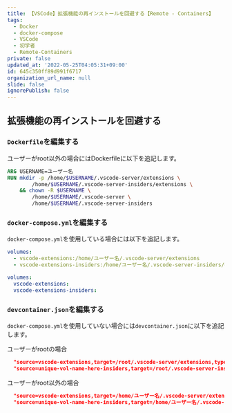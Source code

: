 ```yaml
---
title: 【VSCode】拡張機能の再インストールを回避する【Remote - Containers】
tags:
  - Docker
  - docker-compose
  - VSCode
  - 初学者
  - Remote-Containers
private: false
updated_at: '2022-05-25T04:05:31+09:00'
id: 645c350ff89d991f6717
organization_url_name: null
slide: false
ignorePublish: false
---
```

## 拡張機能の再インストールを回避する

### `Dockerfile`を編集する
ユーザーがroot以外の場合にはDockerfileに以下を追記します。
```Dockerfile
ARG USERNAME=ユーザー名
RUN mkdir -p /home/$USERNAME/.vscode-server/extensions \
        /home/$USERNAME/.vscode-server-insiders/extensions \
    && chown -R $USERNAME \
        /home/$USERNAME/.vscode-server \
        /home/$USERNAME/.vscode-server-insiders
```

### `docker-compose.yml`を編集する
`docker-compose.yml`を使用している場合には以下を追記します。
```docker-compose.yml
volumes:
  - vscode-extensions:/home/ユーザー名/.vscode-server/extensions
  - vscode-extensions-insiders:/home/ユーザー名/.vscode-server-insiders/extensions

volumes:
  vscode-extensions:
  vscode-extensions-insiders:
```


### `devcontainer.json`を編集する
`docker-compose.yml`を使用していない場合には`devcontainer.json`に以下を追記します。

ユーザーがrootの場合
```devcontainer.json
  "source=vscode-extensions,target=/root/.vscode-server/extensions,type=volume",
  "source=unique-vol-name-here-insiders,target=/root/.vscode-server-insiders/extensions,type=volume",
```

ユーザーがroot以外の場合
```devcontainer.json
  "source=vscode-extensions,target=/home/ユーザー名/.vscode-server/extensions,type=volume",
  "source=unique-vol-name-here-insiders,target=/home/ユーザー名/.vscode-server-insiders/extensions,type=volume",

```

